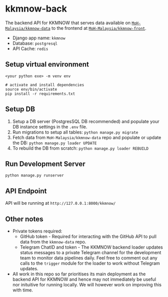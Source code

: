 # kkmnow-back

The backend API for KKMNOW that serves data available on [`MoH-Malaysia/kkmnow-data`](https://github.com/MoH-Malaysia/kkmnow-data) to the frontend at [`MoH-Malaysia/kkmnow-front`](https://github.com/MoH-Malaysia/kkmnow-front). 
- Django app name: `kkmnow`
- Database: `postgresql`
- API Cache: `redis`

## Setup virtual environment

```
<your python exe> -m venv env

# activate and install dependencies
source env/bin/activate
pip install -r requirements.txt
```

## Setup DB

1. Setup a DB server (PostgresSQL DB recommended) and populate your DB instance settings in the `.env` file.
2. Run migrations to setup all tables: `python manage.py migrate`
3. Fetch data from `MoH-Malaysia/kkmnow-data` repo and populate or update the DB: `python manage.py loader UPDATE`
4. To rebuild the DB from scratch: `python manage.py loader REBUILD`

## Run Development Server
`python manage.py runserver`

## API Endpoint

API will be running at `http://127.0.0.1:8000/kkmnow/`

## Other notes
- Private tokens required:
  - GitHub token -  Required for interacting with the GitHub API to pull data from the `kkmnow-data` repo.
  - Telegram ChatID and token - The KKMNOW backend loader updates status messages to a private Telegram channel for the development team to monitor data pipelines daily. Feel free to comment out any calls to the `trigger` module for the loader to work without Telegram updates.
- All work in this repo so far prioritises its main deployment as the backend API for KKMNOW and hence may not immediately be useful nor inituitive for running locally. We will however work on improving this with time.
